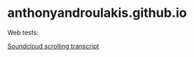 # anthonyandroulakis.github.io
Web tests:

<a href="anthonyandroulakis.github.io/blob/master/soundcloudtranscript/index.html">Soundcloud scrolling transcript</a>

